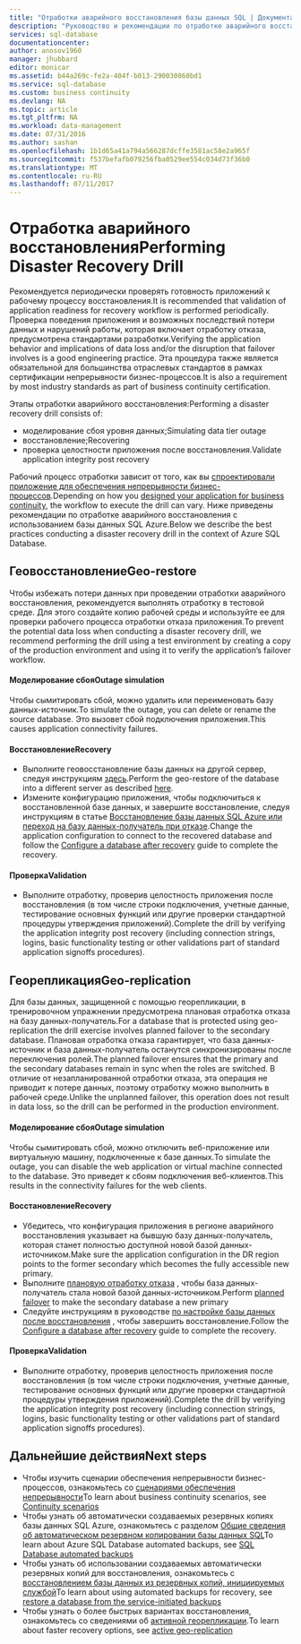 ```yaml
---
title: "Отработки аварийного восстановления базы данных SQL | Документация Майкрософт"
description: "Руководство и рекомендации по отработке аварийного восстановления в базе данных SQL Azure, что позволяет обеспечить устойчивость критически важных бизнес-приложений против сбоев и простоев."
services: sql-database
documentationcenter: 
author: anosov1960
manager: jhubbard
editor: monicar
ms.assetid: b44a269c-fe2a-404f-b013-290030860bd1
ms.service: sql-database
ms.custom: business continuity
ms.devlang: NA
ms.topic: article
ms.tgt_pltfrm: NA
ms.workload: data-management
ms.date: 07/31/2016
ms.author: sashan
ms.openlocfilehash: 1b1d65a41a794a566287dcffe3581ac58e2a965f
ms.sourcegitcommit: f537befafb079256fba0529ee554c034d73f36b0
ms.translationtype: MT
ms.contentlocale: ru-RU
ms.lasthandoff: 07/11/2017
---
```

# <a name="performing-disaster-recovery-drill"></a><span data-ttu-id="5f1fe-103">Отработка аварийного восстановления</span><span class="sxs-lookup"><span data-stu-id="5f1fe-103">Performing Disaster Recovery Drill</span></span>
<span data-ttu-id="5f1fe-104">Рекомендуется периодически проверять готовность приложений к рабочему процессу восстановления.</span><span class="sxs-lookup"><span data-stu-id="5f1fe-104">It is recommended that validation of application readiness for recovery workflow is performed periodically.</span></span> <span data-ttu-id="5f1fe-105">Проверка поведения приложения и возможных последствий потери данных и нарушений работы, которая включает отработку отказа, предусмотрена стандартами разработки.</span><span class="sxs-lookup"><span data-stu-id="5f1fe-105">Verifying the application behavior and implications of data loss and/or the disruption that failover involves is a good engineering practice.</span></span> <span data-ttu-id="5f1fe-106">Эта процедура также является обязательной для большинства отраслевых стандартов в рамках сертификации непрерывности бизнес-процессов.</span><span class="sxs-lookup"><span data-stu-id="5f1fe-106">It is also a requirement by most industry standards as part of business continuity certification.</span></span>

<span data-ttu-id="5f1fe-107">Этапы отработки аварийного восстановления:</span><span class="sxs-lookup"><span data-stu-id="5f1fe-107">Performing a disaster recovery drill consists of:</span></span>

* <span data-ttu-id="5f1fe-108">моделирование сбоя уровня данных;</span><span class="sxs-lookup"><span data-stu-id="5f1fe-108">Simulating data tier outage</span></span>
* <span data-ttu-id="5f1fe-109">восстановление;</span><span class="sxs-lookup"><span data-stu-id="5f1fe-109">Recovering</span></span>
* <span data-ttu-id="5f1fe-110">проверка целостности приложения после восстановления.</span><span class="sxs-lookup"><span data-stu-id="5f1fe-110">Validate application integrity post recovery</span></span>

<span data-ttu-id="5f1fe-111">Рабочий процесс отработки зависит от того, как вы [спроектировали приложение для обеспечения непрерывности бизнес-процессов](sql-database-business-continuity.md).</span><span class="sxs-lookup"><span data-stu-id="5f1fe-111">Depending on how you [designed your application for business continuity](sql-database-business-continuity.md), the workflow to execute the drill can vary.</span></span> <span data-ttu-id="5f1fe-112">Ниже приведены рекомендации по отработке аварийного восстановления с использованием базы данных SQL Azure.</span><span class="sxs-lookup"><span data-stu-id="5f1fe-112">Below we describe the best practices conducting a disaster recovery drill in the context of Azure SQL Database.</span></span>

## <a name="geo-restore"></a><span data-ttu-id="5f1fe-113">Геовосстановление</span><span class="sxs-lookup"><span data-stu-id="5f1fe-113">Geo-restore</span></span>
<span data-ttu-id="5f1fe-114">Чтобы избежать потери данных при проведении отработки аварийного восстановления, рекомендуется выполнять отработку в тестовой среде. Для этого создайте копию рабочей среды и используйте ее для проверки рабочего процесса отработки отказа приложения.</span><span class="sxs-lookup"><span data-stu-id="5f1fe-114">To prevent the potential data loss when conducting a disaster recovery drill, we recommend performing the drill using a test environment by creating a copy of the production environment and using it to verify the application’s failover workflow.</span></span>

#### <a name="outage-simulation"></a><span data-ttu-id="5f1fe-115">Моделирование сбоя</span><span class="sxs-lookup"><span data-stu-id="5f1fe-115">Outage simulation</span></span>
<span data-ttu-id="5f1fe-116">Чтобы сымитировать сбой, можно удалить или переименовать базу данных-источник.</span><span class="sxs-lookup"><span data-stu-id="5f1fe-116">To simulate the outage, you can delete or rename the source database.</span></span> <span data-ttu-id="5f1fe-117">Это вызовет сбой подключения приложения.</span><span class="sxs-lookup"><span data-stu-id="5f1fe-117">This causes application connectivity failures.</span></span>

#### <a name="recovery"></a><span data-ttu-id="5f1fe-118">Восстановление</span><span class="sxs-lookup"><span data-stu-id="5f1fe-118">Recovery</span></span>
* <span data-ttu-id="5f1fe-119">Выполните геовосстановление базы данных на другой сервер, следуя инструкциям [здесь](sql-database-disaster-recovery.md).</span><span class="sxs-lookup"><span data-stu-id="5f1fe-119">Perform the geo-restore of the database into a different server as described [here](sql-database-disaster-recovery.md).</span></span>
* <span data-ttu-id="5f1fe-120">Измените конфигурацию приложения, чтобы подключиться к восстановленной базе данных, и завершите восстановление, следуя инструкциям в статье [Восстановление базы данных SQL Azure или переход на базу данных-получатель при отказе](sql-database-disaster-recovery.md).</span><span class="sxs-lookup"><span data-stu-id="5f1fe-120">Change the application configuration to connect to the recovered database and follow the [Configure a database after recovery](sql-database-disaster-recovery.md) guide to complete the recovery.</span></span>

#### <a name="validation"></a><span data-ttu-id="5f1fe-121">Проверка</span><span class="sxs-lookup"><span data-stu-id="5f1fe-121">Validation</span></span>
* <span data-ttu-id="5f1fe-122">Выполните отработку, проверив целостность приложения после восстановления (в том числе строки подключения, учетные данные, тестирование основных функций или другие проверки стандартной процедуры утверждения приложений).</span><span class="sxs-lookup"><span data-stu-id="5f1fe-122">Complete the drill by verifying the application integrity post recovery (including connection strings, logins, basic functionality testing or other validations part of standard application signoffs procedures).</span></span>

## <a name="geo-replication"></a><span data-ttu-id="5f1fe-123">Георепликация</span><span class="sxs-lookup"><span data-stu-id="5f1fe-123">Geo-replication</span></span>
<span data-ttu-id="5f1fe-124">Для базы данных, защищенной с помощью георепликации, в тренировочном упражнении предусмотрена плановая отработка отказа на базу данных-получатель.</span><span class="sxs-lookup"><span data-stu-id="5f1fe-124">For a database that is protected using geo-replication the drill exercise involves planned failover to the secondary database.</span></span> <span data-ttu-id="5f1fe-125">Плановая отработка отказа гарантирует, что база данных-источник и база данных-получатель останутся синхронизированы после переключения ролей.</span><span class="sxs-lookup"><span data-stu-id="5f1fe-125">The planned failover ensures that the primary and the secondary databases remain in sync when the roles are switched.</span></span> <span data-ttu-id="5f1fe-126">В отличие от незапланированной отработки отказа, эта операция не приводит к потере данных, поэтому отработку можно выполнить в рабочей среде.</span><span class="sxs-lookup"><span data-stu-id="5f1fe-126">Unlike the unplanned failover, this operation does not result in data loss, so the drill can be performed in the production environment.</span></span>

#### <a name="outage-simulation"></a><span data-ttu-id="5f1fe-127">Моделирование сбоя</span><span class="sxs-lookup"><span data-stu-id="5f1fe-127">Outage simulation</span></span>
<span data-ttu-id="5f1fe-128">Чтобы сымитировать сбой, можно отключить веб-приложение или виртуальную машину, подключенные к базе данных.</span><span class="sxs-lookup"><span data-stu-id="5f1fe-128">To simulate the outage, you can disable the web application or virtual machine connected to the database.</span></span> <span data-ttu-id="5f1fe-129">Это приведет к сбоям подключения веб-клиентов.</span><span class="sxs-lookup"><span data-stu-id="5f1fe-129">This results in the connectivity failures for the web clients.</span></span>

#### <a name="recovery"></a><span data-ttu-id="5f1fe-130">Восстановление</span><span class="sxs-lookup"><span data-stu-id="5f1fe-130">Recovery</span></span>
* <span data-ttu-id="5f1fe-131">Убедитесь, что конфигурация приложения в регионе аварийного восстановления указывает на бывшую базу данных-получатель, которая станет полностью доступной новой базой данных-источником.</span><span class="sxs-lookup"><span data-stu-id="5f1fe-131">Make sure the application configuration in the DR region points to the former secondary which becomes the fully accessible new primary.</span></span>
* <span data-ttu-id="5f1fe-132">Выполните [плановую отработку отказа](scripts/sql-database-setup-geodr-and-failover-database-powershell.md) , чтобы база данных-получатель стала новой базой данных-источником.</span><span class="sxs-lookup"><span data-stu-id="5f1fe-132">Perform [planned failover](scripts/sql-database-setup-geodr-and-failover-database-powershell.md) to make the secondary database a new primary</span></span>
* <span data-ttu-id="5f1fe-133">Следуйте инструкциям в руководстве [по настройке базы данных после восстановления](sql-database-disaster-recovery.md) , чтобы завершить восстановление.</span><span class="sxs-lookup"><span data-stu-id="5f1fe-133">Follow the [Configure a database after recovery](sql-database-disaster-recovery.md) guide to complete the recovery.</span></span>

#### <a name="validation"></a><span data-ttu-id="5f1fe-134">Проверка</span><span class="sxs-lookup"><span data-stu-id="5f1fe-134">Validation</span></span>
* <span data-ttu-id="5f1fe-135">Выполните отработку, проверив целостность приложения после восстановления (в том числе строки подключения, учетные данные, тестирование основных функций или другие проверки стандартной процедуры утверждения приложений).</span><span class="sxs-lookup"><span data-stu-id="5f1fe-135">Complete the drill by verifying the application integrity post recovery (including connection strings, logins, basic functionality testing or other validations part of standard application signoffs procedures).</span></span>

## <a name="next-steps"></a><span data-ttu-id="5f1fe-136">Дальнейшие действия</span><span class="sxs-lookup"><span data-stu-id="5f1fe-136">Next steps</span></span>
* <span data-ttu-id="5f1fe-137">Чтобы изучить сценарии обеспечения непрерывности бизнес-процессов, ознакомьтесь со [сценариями обеспечения непрерывности](sql-database-business-continuity.md)</span><span class="sxs-lookup"><span data-stu-id="5f1fe-137">To learn about business continuity scenarios, see [Continuity scenarios](sql-database-business-continuity.md)</span></span>
* <span data-ttu-id="5f1fe-138">Чтобы узнать об автоматически создаваемых резервных копиях базы данных SQL Azure, ознакомьтесь с разделом [Общие сведения об автоматическом резервном копировании базы данных SQL](sql-database-automated-backups.md)</span><span class="sxs-lookup"><span data-stu-id="5f1fe-138">To learn about Azure SQL Database automated backups, see [SQL Database automated backups](sql-database-automated-backups.md)</span></span>
* <span data-ttu-id="5f1fe-139">Чтобы узнать об использовании создаваемых автоматически резервных копий для восстановления, ознакомьтесь с [восстановлением базы данных из резервных копий, инициируемых службой](sql-database-recovery-using-backups.md)</span><span class="sxs-lookup"><span data-stu-id="5f1fe-139">To learn about using automated backups for recovery, see [restore a database from the service-initiated backups](sql-database-recovery-using-backups.md)</span></span>
* <span data-ttu-id="5f1fe-140">Чтобы узнать о более быстрых вариантах восстановления, ознакомьтесь со сведениями об [активной георепликации](sql-database-geo-replication-overview.md).</span><span class="sxs-lookup"><span data-stu-id="5f1fe-140">To learn about faster recovery options, see [active geo-replication](sql-database-geo-replication-overview.md)</span></span>  

